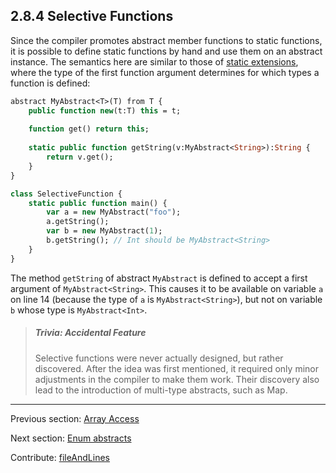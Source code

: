## 2.8.4 Selective Functions

Since the compiler promotes abstract member functions to static functions, it is possible to define static functions by hand and use them on an abstract instance. The semantics here are similar to those of [static extensions](lf-static-extension.md), where the type of the first function argument determines for which types a function is defined:

```haxe
abstract MyAbstract<T>(T) from T {
	public function new(t:T) this = t;
	
	function get() return this;
	
	static public function getString(v:MyAbstract<String>):String {
		return v.get();
	}
}

class SelectiveFunction {
	static public function main() {
		var a = new MyAbstract("foo");
		a.getString();
		var b = new MyAbstract(1);
		b.getString(); // Int should be MyAbstract<String>
	}
}
```
The method `getString` of abstract `MyAbstract` is defined to accept a first argument of `MyAbstract<String>`. This causes it to be available on variable `a` on line 14 (because the type of `a` is `MyAbstract<String>`), but not on variable `b` whose type is `MyAbstract<Int>`.

> ##### Trivia: Accidental Feature
>
> Selective functions were never actually designed, but rather discovered. After the idea was first mentioned, it required only minor adjustments in the compiler to make them work. Their discovery also lead to the introduction of multi-type abstracts, such as Map.

---

Previous section: [Array Access](types-abstract-array-access.md)

Next section: [Enum abstracts](types-abstract-enum.md)

Contribute: [fileAndLines](https://github.com/HaxeFoundation/HaxeManual/blob/master/02-types.tex#L755-755)
